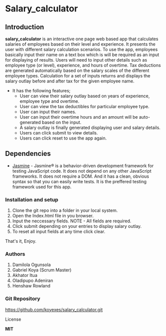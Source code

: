 # **Salary_calculator**

## Introduction
**salary_calculator** is an interactive one page web based app that calculates salaries of employees based on their level and experience. It presents the user with different salary calculation scenarios. To use the app, employees basically input their name on a text box which is will be required as an input for displaying of results. Users will need to input other details such as employee type (or level), experience, and hours of overtime. Tax deductions are generated automatically based on the salary scales of the different employee types. Calculation  for a set of inputs returns and displays the salary outlay before and after tax for the given employee name.
* It has the following features;
    * User can view their salary outlay based on years of experience, employee type and overtime.
    * User can view the tax deductibles for particular employee type.
    * User can input their names.
    * User can input their overtime hours and an amount will be auto-generated based on the input.
    * A salary outlay is finally generated displaying user and salary details.
    * Users can click submit to view details.
    * Users can click reset to use the app again.
    

## Dependencies
 - [Jasmine](https://jasmine.github.io) - Jasmine® is a behavior-driven development framework for testing JavaScript code. It does not depend on any other JavaScript frameworks. It does not require a DOM. And it has a clean, obvious syntax so that you can easily write tests. It is the preffered testing framework used for this app.

### Installation and setup
1. Clone the git repo into a folder in your local system.
2. Open the Index.html file in you browser.
3. Input the neccessary fields. NOTE - All fields are required.
4. Click submit depending on your entries to display salary outlay.
5. To reset all input fields at any time click clear.

That's it, Enjoy.

### Authors 
1. Damilola Ogunsola
1. Gabriel Koya (Scrum Master)
2. Akhator Itua
3. Oladipupo Adeniran
5. Henshaw Rowland

### Git Repository
https://github.com/koyexes/salary_calculator.git

License

**MIT**

